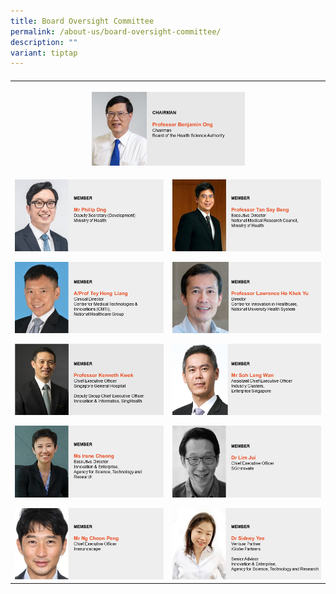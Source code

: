 ```yaml
---
title: Board Oversight Committee
permalink: /about-us/board-oversight-committee/
description: ""
variant: tiptap
---
```

<h4></h4>
<table>
<tbody>
<tr>
<th rowspan="1" colspan="2">
<p></p>
<div class="isomer-image-wrapper">
<img style="width: 50%;" height="auto" width="100%" alt="Professor Benjamin Ong" src="/images/About/Oversight Committee/BenjaminOng.JPG">
</div>
</th>
</tr>
<tr>
<td rowspan="1" colspan="1">
<p></p>
<div class="isomer-image-wrapper">
<img style="width: 100%" height="auto" width="100%" alt="DS Philip Ong" src="/images/About/Oversight Committee/PhilipOng.JPG">
</div>
<p></p>
<div class="isomer-image-wrapper">
<img style="width: 100%" height="auto" width="100%" alt="Tey Hong Liang" src="/images/About/Oversight Committee/TeyHongLiang.JPG">
</div>
<p></p>
<div class="isomer-image-wrapper">
<img style="width: 100%" height="auto" width="100%" alt="Kenneth Kwek" src="/images/About/Oversight Committee/KennethKwek.JPG">
</div>
<p></p>
<p></p>
<div class="isomer-image-wrapper">
<img style="width: 100%" height="auto" width="100%" alt="Irene Chong" src="/images/About/Oversight Committee/IreneChong.JPG">
</div>
<p></p>
<p></p>
<div class="isomer-image-wrapper">
<img style="width: 100%" height="auto" width="100%" alt="Ng Choon Peng" src="/images/About/Oversight Committee/NgChoonPeng.JPG">
</div>
</td>
<td rowspan="1" colspan="1">
<p></p>
<div class="isomer-image-wrapper">
<img style="width: 100%" height="auto" width="100%" alt="Tan Say Beng" src="/images/About/Oversight Committee/TanSayBeng.jpg">
</div>
<p></p>
<div class="isomer-image-wrapper">
<img style="width: 100%" height="auto" width="100%" alt="Lawrence Ho" src="/images/About/Oversight Committee/LawrenceHo.JPG">
</div>
<p></p>
<div class="isomer-image-wrapper">
<img style="width: 100%" height="auto" width="100%" alt="Soh Leng Wan" src="/images/About/Oversight Committee/SohLengWan.JPG">
</div>
<p></p>
<p></p>
<div class="isomer-image-wrapper">
<img style="width: 100%" height="auto" width="100%" alt="Lim Jui" src="/images/About/Oversight Committee/LimJui.JPG">
</div>
<p></p>
<p></p>
<div class="isomer-image-wrapper">
<img style="width: 100%" height="auto" width="100%" alt="Sidney Yee" src="/images/About/Oversight Committee/SidneyYee.JPG">
</div>
</td>
</tr>
</tbody>
</table>
<p></p>